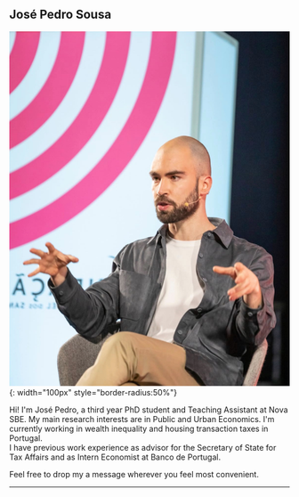 
José Pedro Sousa
---

![Profile photo](/assets/img/IMG_4059.jpeg){: width="100px" style="border-radius:50%"}


Hi! I'm José Pedro, a third year PhD student and Teaching Assistant at Nova SBE. 
My main research interests are in Public and Urban Economics. I'm currently working in wealth inequality and housing transaction taxes in Portugal.  
I have previous work experience as advisor for the Secretary of State for Tax Affairs and as Intern Economist at Banco de Portugal. 

Feel free to drop my a message wherever you feel most convenient. 

---
